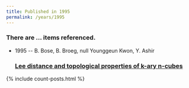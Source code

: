 ```yaml
---
title: Published in 1995
permalink: /years/1995
---
```


<h3 id="number-posts">There are ... items referenced.</h3>
<ul class="post-list">
<li><span class='post-meta'>1995 -- B. Bose, B. Broeg, null Younggeun Kwon, Y. Ashir</span><h3><a class='post-link' href="{{ site.baseurl }}/lee-distance-and-topological-properties-of-k-ary-n-cubes">Lee distance and topological properties of k-ary n-cubes</a></h3></li>

</ul>
{% include count-posts.html %}
